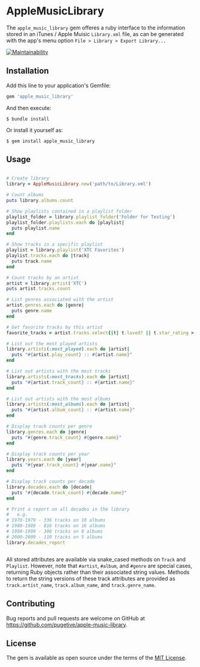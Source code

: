 # AppleMusicLibrary

The `apple_music_library` gem offeres a ruby interface to the information stored in an iTunes / Apple Muisic `Library.xml` file, as can be generated with the app's menu option `File > Library > Export Library...`

[![Maintainability](https://api.codeclimate.com/v1/badges/86a57ad0904e4358dd02/maintainability)](https://codeclimate.com/github/pugetive/apple_music_library/maintainability)



## Installation

Add this line to your application's Gemfile:

```ruby
gem 'apple_music_library'
```

And then execute:

    $ bundle install

Or install it yourself as:

    $ gem install apple_music_library

## Usage

```ruby

# Create library
library = AppleMusicLibrary.new('path/to/Library.xml')

# Count albums
puts library.albums.count

# Show playlists contained in a playlist folder
playlist_folder = library.playlist_folder('Folder for Testing')
playlist_folder.playlists.each do |playlist|
  puts playlist.name
end

# Show tracks in a specific playlist
playlist = library.playlist('XTC Favorites')
playlist.tracks.each do |track|
  puts track.name
end

# Count tracks by an artist
artist = library.artist('XTC')
puts artist.tracks.count

# List genres associated with the artist
artist.genres.each do |genre|
  puts genre.name
end

# Get favorite tracks by this artist
favorite_tracks = artist.tracks.select{|t| t.loved? || t.star_rating > 3}

# List out the most played artists
library.artists(:most_played).each do |artist|
  puts "#{artist.play_count} :: #{artist.name}"
end

# List out artists with the most tracks
library.artists(:most_tracks).each do |artist|
  puts "#{artist.track_count} :: #{artist.name}"
end

# List out artists with the most albums
library.artists(:most_albums).each do |artist|
  puts "#{artist.album_count} :: #{artist.name}"
end

# Display track counts per genre
library.genres.each do |genre|
  puts "#{genre.track_count} #{genre.name}"
end

# Display track counts per year
library.years.each do |year|
  puts "#{year.track_count} #{year.name}"
end

# Display track counts per decade
library.decades.each do |decade|
  puts "#{decade.track_count} #{decade.name}"
end

# Print a report on all decades in the library
#   e.g.
# 1970-1979 - 336 tracks on 10 albums
# 1980-1989 - 816 tracks on 16 albums
# 1990-1999 - 300 tracks on 8 albums
# 2000-2009 - 110 tracks on 5 albums
library.decades_report



```
All stored attributes are available via snake_cased methods on `Track` and `Playlist`. However, note that `#artist`, `#album`, and `#genre` are special cases, returning Ruby objects rather than their associated string values. Methods to return the string versions of these track attributes are provided as `track.artist_name`, `track.album_name`, and `track.genre_name`.

## Contributing

Bug reports and pull requests are welcome on GitHub at https://github.com/pugetive/apple-music-library.

## License

The gem is available as open source under the terms of the [MIT License](https://opensource.org/licenses/MIT).

